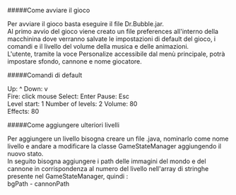 #####Come avviare il gioco

Per avviare il gioco basta eseguire il file Dr.Bubble.jar.  
Al primo avvio del gioco viene creato un file preferences all'interno della macchinina dove verranno salvate le impostazioni di default del gioco, i comandi e il livello del volume della musica e delle animazioni.  
L'utente, tramite la voce Personalize accessibile dal menù principale, potrà impostare sfondo, cannone e nome giocatore.

#####Comandi di default

Up:  ^
Down: v       
Fire: click mouse
Select: Enter
Pause: Esc  
Level start: 1 
Number of levels: 2
Volume:	80  
Effects: 80  

#####Come aggiungere ulteriori livelli

Per aggiungere un livello bisogna creare un file .java, nominarlo come nome livello e andare a modificare la classe GameStateManager
aggiungendo il nuovo stato.  
In seguito bisogna aggiungere i path delle immagini del mondo e del cannone in corrispondenza al numero del livello nell'array di stringhe presente nel GameStateManager, quindi :  
bgPath - cannonPath





